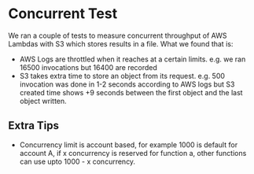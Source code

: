 # Concurrent Test

We ran a couple of tests to measure concurrent throughput of AWS Lambdas with S3 which stores results in a file.
What we found that is:

- AWS Logs are throttled when it reaches at a certain limits.
  e.g. we ran 16500 invocations but 16400 are recorded
- S3 takes extra time to store an object from its request.
  e.g. 500 invocation was done in 1-2 seconds according to AWS logs but S3 created time shows +9 seconds between the first object and the last object written.

## Extra Tips

- Concurrency limit is account based, for example 1000 is default for account A,
	if x concurrency is reserved for function a, other functions can use upto 1000 - x concurrency.
